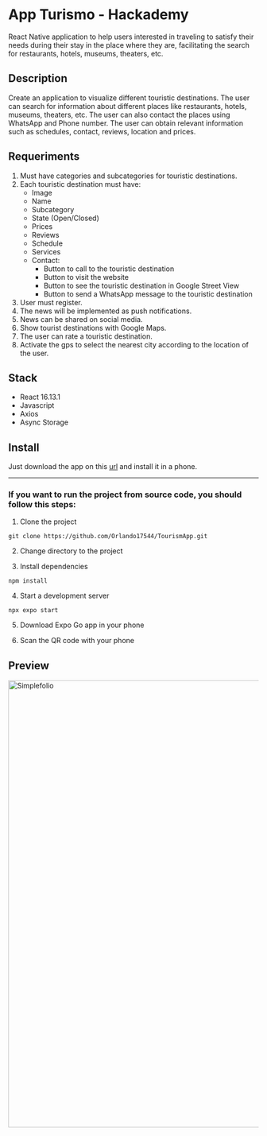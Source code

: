 # App Turismo - Hackademy

React Native application to help users interested in traveling to satisfy their needs during their stay in the place where they are, facilitating the search for restaurants, hotels, museums, theaters, etc.

## Description

Create an application to visualize different touristic destinations. The user can search for information about different places like restaurants, hotels, museums, theaters, etc. The user can also contact the places using WhatsApp and Phone number.
The user can obtain relevant information such as schedules, contact, reviews, location and prices.

## Requeriments

1. Must have categories and subcategories for touristic destinations.
2. Each touristic destination must have:
    - Image
    - Name
    - Subcategory
    - State (Open/Closed)
    - Prices
    - Reviews
    - Schedule
    - Services
    - Contact:
        - Button to call to the touristic destination
        - Button to visit the website
        - Button to see the touristic destination in Google Street View
        - Button to send a WhatsApp message to the touristic destination
3. User must register.
4. The news will be implemented as push notifications.
5. News can be shared on social media.
6. Show tourist destinations with Google Maps.
7. The user can rate a touristic destination.
8. Activate the gps to select the nearest city according to the location of the user.

## Stack

- React 16.13.1
- Javascript
- Axios
- Async Storage

## Install

Just download the app on this [url](https://github.com/Orlando17544/Portfolio/raw/main/tourismApp.apk) and install it in a phone.

---

### If you want to run the project from source code, you should follow this steps:

1. Clone the project
```
git clone https://github.com/Orlando17544/TourismApp.git
```

2. Change directory to the project

3. Install dependencies
```
npm install
```

4. Start a development server
```
npx expo start
```

5. Download Expo Go app in your phone

6. Scan the QR code with your phone

## Preview

<img src="https://github.com/Orlando17544/Portfolio/blob/main/src/assets/tourismApp.gif" alt="Simplefolio" width="900px" />
